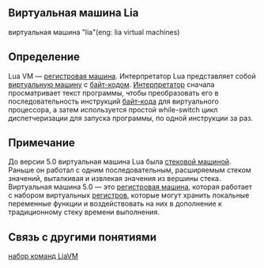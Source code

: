 ## Виртуальная машина Lia
виртуальная машина "lia"(eng: lia virtual machines)
## Определение 
Lua VM — [регистровая машина](https://github.com/vernikkkkkkkkkkkkkkkkkkk/concept_new/blob/main/concept/register%20machines.md). Интерпретатор Lua представляет собой [виртуальную машину](https://github.com/vernikkkkkkkkkkkkkkkkkkk/concept_new/blob/main/concept/virtual%20machines.md) с [байт-кодом](https://github.com/vernikkkkkkkkkkkkkkkkkkk/concept_new/blob/main/concept/byte-code.md).
[Интерпретатор](https://github.com/vernikkkkkkkkkkkkkkkkkkk/concept_new/blob/main/concept/interpreter.md) сначала просматривает текст программы, чтобы преобразовать его в последовательность инструкций [байт-кода](https://github.com/vernikkkkkkkkkkkkkkkkkkk/concept_new/blob/main/concept/byte-code.md) для виртуального процессора, 
а затем используется простой while-switch цикл диспетчеризации для запуска программы, по одной инструкции за раз.
## Примечание
До версии 5.0 виртуальная машина Lua была [стековой машиной](https://github.com/vernikkkkkkkkkkkkkkkkkkk/concept_new/blob/main/concept/stack%20machines.md). 
Раньше он работал с одним последовательным, расширяемым стеком значений, выталкивая и извлекая значения из вершины стека. 
Виртуальная машина 5.0 — это [регистровая машина](https://github.com/vernikkkkkkkkkkkkkkkkkkk/concept_new/blob/main/concept/register%20machines.md), которая работает с набором виртуальных [регистров](https://github.com/vernikkkkkkkkkkkkkkkkkkk/concept_new/blob/main/concept/register.md), которые могут хранить 
локальные переменные функции и воздействовать на них в дополнение к традиционному стеку времени выполнения.

## Связь с другими понятиями
[набор команд LiaVM](https://github.com/vernikkkkkkkkkkkkkkkkkkk/concept_new/blob/main/concept/command%20set%20Lua.md)
